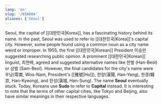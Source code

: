 ```yaml
---
lang: 'en'
slug: '/85A004'
aliases: ['Seoul']
---
```


Seoul, the capital of [[대한민국|Korea]], has a fascinating history behind its name. In the past, Seoul was used to refer to [[대한민국|Korea]]'s capital city. However, some people found using a common noun as a city name weird or improper. In 1955, the first [[대한민국|Korean]] President 이승만 suggested researching public opinion. A prominent [[대한민국|Korean]] linguist, 최현배, agreed and suggested alternative names like 한벌 (Han-Beol) or 삼벌 (Sam-Beol). However, the final candidates for the city's name were 우남(雩南, Woo-Nam, President's [[雅號|Ho]]), 한양(漢陽, Han-Yang), 한경(韓京, Han-Kyeong), and 한성(漢城, Han-Sung). The name **Seoul** eventually stuck. Today, Koreans use **Sudo** to refer to **Capital** instead. It is interesting to note that the terms of other capital cities, like Tokyo and Beijing, also have similar meanings in their respective languages.
